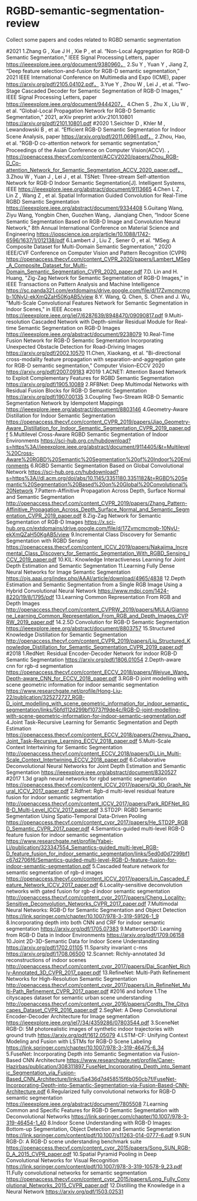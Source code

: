 # RGBD-semantic-segmentation-review
Collect some papers and codes related to RGBD semantic segmentation

#2021
1.Zhang G , Xue J H , Xie P , et al. “Non-Local Aggregation for RGB-D Semantic Segmentation,” IEEE Signal Processing Letters, paper https://ieeexplore.ieee.org/document/9380960，
2.Su Y , Yuan Y , Jiang Z, “Deep feature selection-and-fusion for RGB-D semantic segmentation,” 2021 IEEE International Conference on Multimedia and Expo (ICME), paper  https://arxiv.org/pdf/2105.04102.pdf，
3.Yue Y , Zhou W , Lei J , et al. “Two-Stage Cascaded Decoder for Semantic Segmentation of RGB-D Images,” IEEE Signal Processing Letters, paper  https://ieeexplore.ieee.org/document/9444207，
4.Chen S , Zhu X , Liu W , et al. “Global-Local Propagation Network for RGB-D Semantic Segmentation,” 2021, arXiv preprint arXiv:2101.10801  https://arxiv.org/pdf/2101.10801.pdf
#2020
1.Seichter D , Khler M , Lewandowski B , et al. “Efficient RGB-D Semantic Segmentation for Indoor Scene Analysis, paper  https://arxiv.org/pdf/2011.06961.pdf，
2.Zhou, Hao, et al. "RGB-D co-attention network for semantic segmentation," Proceedings of the Asian Conference on Computer Vision(ACCV).       ，https://openaccess.thecvf.com/content/ACCV2020/papers/Zhou_RGB-D_Co-attention_Network_for_Semantic_Segmentation_ACCV_2020_paper.pdf，
3.Zhou W , Yuan J , Lei J , et al. TSNet: Three-stream Self-attention Network for RGB-D Indoor Semantic Segmentation[J]. Intelligent Systems, IEEE   https://ieeexplore.ieee.org/abstract/document/9113665
4.Chen L Z , Lin Z , Wang Z , et al. Spatial Information Guided Convolution for Real-Time RGBD Semantic Segmentation  https://ieeexplore.ieee.org/abstract/document/9334408
5.Guitang Wang, Ziyu Wang, Yongbin Chen, Guozhen Wang，Jianqiang Chen, “Indoor Scene Semantic Segmentation Based on RGB-D Image and Convolution Neural Network,” 8th Annual International Conference on Material Science and Engineering   https://iopscience.iop.org/article/10.1088/1742-6596/1637/1/012138/pdf
6.Lambert J , Liu Z , Sener O , et al. “MSeg: A Composite Dataset for Multi-Domain Semantic Segmentation,” 2020 IEEE/CVF Conference on Computer Vision and Pattern Recognition (CVPR)    https://openaccess.thecvf.com/content_CVPR_2020/papers/Lambert_MSeg_A_Composite_Dataset_for_Multi-Domain_Semantic_Segmentation_CVPR_2020_paper.pdf
7.D. Lin and H. Huang, "Zig-Zag Network for Semantic Segmentation of RGB-D Images," in IEEE Transactions on Pattern Analysis and Machine Intelligence      https://sc.panda321.com/extdomains/drive.google.com/file/d/17Zvmcmcmgb-10NyU-ekXmQZaH50KgAB5/view
8.Y. Wang, Q. Chen, S. Chen and J. Wu, "Multi-Scale Convolutional Features Network for Semantic Segmentation in Indoor Scenes," in IEEE Access      https://ieeexplore.ieee.org/iel7/6287639/8948470/09090817.pdf
9.Multi-resolution Cascaded Network with Depth-similar Residual Module for Real-time Semantic Segmentation on RGB-D Images     https://ieeexplore.ieee.org/abstract/document/9238079
10.Real-Time Fusion Network for RGB-D Semantic Segmentation Incorporating Unexpected Obstacle Detection for Road-Driving Images    https://arxiv.org/pdf/2002.10570
11.Chen, Xiaokang, et al. "Bi-directional cross-modality feature propagation with separation-and-aggregation gate for RGB-D semantic segmentation," Computer Vision–ECCV 2020    https://arxiv.org/pdf/2007.09183
#2019
1.ACNET: Attention Based Network to Exploit Complementary Features for RGBD Semantic Segmentation    https://arxiv.org/pdf/1905.10089
2.RFBNet: Deep Multimodal Networks with Residual Fusion Blocks for RGB-D Semantic Segmentation   https://arxiv.org/pdf/1907.00135
3.Coupling Two-Stream RGB-D Semantic Segmentation Network by Idempotent Mappings    https://ieeexplore.ieee.org/abstract/document/8803146
4.Geometry-Aware Distillation for Indoor Semantic Segmentation   https://openaccess.thecvf.com/content_CVPR_2019/papers/Jiao_Geometry-Aware_Distillation_for_Indoor_Semantic_Segmentation_CVPR_2019_paper.pdf
5.Multilevel Cross-Aware RGBD Semantic Segmentation of Indoor Environments    https://sci-hub.org.cn/hubdownload?s=https%3A//ieeexplore.ieee.org/abstract/document/9114405/&t=Multilevel%20Cross-Aware%20RGBD%20Semantic%20Segmentation%20of%20Indoor%20Environments
6.RGBD Semantic Segmentation Based on Global Convolutional Network      https://sci-hub.org.cn/hubdownload?s=https%3A//dl.acm.org/doi/abs/10.1145/3351180.3351182&t=RGBD%20Semantic%20Segmentation%20Based%20on%20Global%20Convolutional%20Network
7.Pattern-Affinitive Propagation Across Depth, Surface Normal and Semantic Segmentation    http://openaccess.thecvf.com/content_CVPR_2019/papers/Zhang_Pattern-Affinitive_Propagation_Across_Depth_Surface_Normal_and_Semantic_Segmentation_CVPR_2019_paper.pdf
8.Zig-Zag Network for Semantic Segmentation of RGB-D Images    https://x.sci-hub.org.cn/extdomains/drive.google.com/file/d/17Zvmcmcmgb-10NyU-ekXmQZaH50KgAB5/view
9.Incremental Class Discovery for Semantic Segmentation with RGBD Sensing    https://openaccess.thecvf.com/content_ICCV_2019/papers/Nakajima_Incremental_Class_Discovery_for_Semantic_Segmentation_With_RGBD_Sensing_ICCV_2019_paper.pdf
10.KIL: Knowledge Interactiveness Learning for Joint Depth Estimation and Semantic Segmentation
11.Learning Fully Dense Neural Networks for Image Semantic Segmentation   https://ojs.aaai.org/index.php/AAAI/article/download/4965/4838
12.Depth Estimation and Semantic Segmentation from a Single RGB Image Using a Hybrid Convolutional Neural Network    https://www.mdpi.com/1424-8220/19/8/1795/pdf
13.Learning Common Representation From RGB and Depth Images    http://openaccess.thecvf.com/content_CVPRW_2019/papers/MULA/Giannone_Learning_Common_Representation_From_RGB_and_Depth_Images_CVPRW_2019_paper.pdf
14.2.5D Convolution for RGB-D Semantic Segmentation    https://ieeexplore.ieee.org/abstract/document/8803757
15.Structured Knowledge Distillation for Semantic Segmentation   http://openaccess.thecvf.com/content_CVPR_2019/papers/Liu_Structured_Knowledge_Distillation_for_Semantic_Segmentation_CVPR_2019_paper.pdf
#2018
1.RedNet: Residual Encoder-Decoder Network for indoor RGB-D Semantic Segmentation   https://arxiv.org/pdf/1806.01054
2.Depth-aware cnn for rgb-d segmentation   https://openaccess.thecvf.com/content_ECCV_2018/papers/Weiyue_Wang_Depth-aware_CNN_for_ECCV_2018_paper.pdf
3.RGB-D joint modelling with scene geometric information for indoor semantic segmentation    https://www.researchgate.net/profile/Hong-Liu-22/publication/325272727_RGB-D_joint_modelling_with_scene_geometric_information_for_indoor_semantic_segmentation/links/5bfd112d299bf10737f9de4c/RGB-D-joint-modelling-with-scene-geometric-information-for-indoor-semantic-segmentation.pdf
4.Joint Task-Recursive Learning for Semantic Segmentation and Depth Estimation   https://openaccess.thecvf.com/content_ECCV_2018/papers/Zhenyu_Zhang_Joint_Task-Recursive_Learning_ECCV_2018_paper.pdf
5.Multi-Scale Context Intertwining for Semantic Segmentation   http://openaccess.thecvf.com/content_ECCV_2018/papers/Di_Lin_Multi-Scale_Context_Intertwining_ECCV_2018_paper.pdf
6.Collaborative Deconvolutional Neural Networks for Joint Depth Estimation and Semantic Segmentation    https://ieeexplore.ieee.org/abstract/document/8320527
#2017
1.3d graph neural networks for rgbd semantic segmentation    https://openaccess.thecvf.com/content_ICCV_2017/papers/Qi_3D_Graph_Neural_ICCV_2017_paper.pdf
2.Rdfnet: Rgb-d multi-level residual feature fusion for indoor semantic segmentation   http://openaccess.thecvf.com/content_ICCV_2017/papers/Park_RDFNet_RGB-D_Multi-Level_ICCV_2017_paper.pdf
3.STD2P: RGBD Semantic Segmentation Using Spatio-Temporal Data-Driven Pooling   https://openaccess.thecvf.com/content_cvpr_2017/papers/He_STD2P_RGBD_Semantic_CVPR_2017_paper.pdf
4.Semantics-guided multi-level RGB-D feature fusion for indoor semantic segmentation   https://www.researchgate.net/profile/Yabei-Li/publication/323347554_Semantics-guided_multi-level_RGB-D_feature_fusion_for_indoor_semantic_segmentation/links/5ed0d0d7299bf1c67d2706f6/Semantics-guided-multi-level-RGB-D-feature-fusion-for-indoor-semantic-segmentation.pdf
5.Cascaded feature network for semantic segmentation of rgb-d images   https://openaccess.thecvf.com/content_ICCV_2017/papers/Lin_Cascaded_Feature_Network_ICCV_2017_paper.pdf
6.Locality-sensitive deconvolution networks with gated fusion for rgb-d indoor semantic segmentation   http://openaccess.thecvf.com/content_cvpr_2017/papers/Cheng_Locality-Sensitive_Deconvolution_Networks_CVPR_2017_paper.pdf
7.Multimodal Neural Networks: RGB-D for Semantic Segmentation and Object Detection   https://link.springer.com/chapter/10.1007/978-3-319-59126-1_9
8.Incorporating depth into both CNN and CRF for indoor semantic segmentation   https://arxiv.org/pdf/1705.07383
9.Matterport3D: Learning from RGB-D Data in Indoor Environments    https://arxiv.org/pdf/1709.06158
10.Joint 2D-3D-Semantic Data for Indoor Scene Understanding   https://arxiv.org/pdf/1702.01105
11.Sparsity invariant c-nns   https://arxiv.org/pdf/1708.06500
12.Scannet: Richly-annotated 3d reconstructions of indoor scenes   http://openaccess.thecvf.com/content_cvpr_2017/papers/Dai_ScanNet_Richly-Annotated_3D_CVPR_2017_paper.pdf
13.RefineNet: Multi-Path Refinement Networks for High-Resolution Semantic Segmentation   http://openaccess.thecvf.com/content_cvpr_2017/papers/Lin_RefineNet_Multi-Path_Refinement_CVPR_2017_paper.pdf
#2016 and bofore
1.The cityscapes dataset for semantic urban scene understanding   http://openaccess.thecvf.com/content_cvpr_2016/papers/Cordts_The_Cityscapes_Dataset_CVPR_2016_paper.pdf
2.SegNet: A Deep Convolutional Encoder-Decoder Architecture for Image segmentation   https://ieeexplore.ieee.org/iel7/34/4359286/07803544.pdf
3.SceneNet RGB-D: 5M photorealistic images of synthetic indoor trajectories with ground truth   https://arxiv.org/pdf/1612.05079
4.LSTM-CF: Unifying Context Modeling and Fusion with LSTMs for RGB-D Scene Labeling   https://link.springer.com/chapter/10.1007/978-3-319-46475-6_34
5.FuseNet: Incorporating Depth into Semantic Segmentation via Fusion-Based CNN Architecture   https://www.researchgate.net/profile/Caner-Hazirbas/publication/308311897_FuseNet_Incorporating_Depth_into_Semantic_Segmentation_via_Fusion-Based_CNN_Architecture/links/5a436d7d458515f6b050cb7f/FuseNet-Incorporating-Depth-into-Semantic-Segmentation-via-Fusion-Based-CNN-Architecture.pdf
6.Regularized fully convolutional networks for RGB-D semantic segmentation    https://ieeexplore.ieee.org/abstract/document/7805508
7.Learning Common and Specific Features for RGB-D Semantic Segmentation with Deconvolutional Networks   https://link.springer.com/chapter/10.1007/978-3-319-46454-1_40
8.Indoor Scene Understanding with RGB-D Images: Bottom-up Segmentation, Object Detection and Semantic Segmentation   https://link.springer.com/content/pdf/10.1007/s11263-014-0777-6.pdf
9.SUN RGB-D: A RGB-D scene understanding benchmark suite   https://openaccess.thecvf.com/content_cvpr_2015/papers/Song_SUN_RGB-D_A_2015_CVPR_paper.pdf
10.Spatial Pyramid Pooling in Deep Convolutional Networks for Visual Recognition   https://link.springer.com/content/pdf/10.1007/978-3-319-10578-9_23.pdf
11.Fully convolutional networks for semantic segmentation   https://openaccess.thecvf.com/content_cvpr_2015/papers/Long_Fully_Convolutional_Networks_2015_CVPR_paper.pdf
12.Distilling the Knowledge in a Neural Network   https://arxiv.org/pdf/1503.02531
